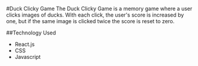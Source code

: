 #Duck Clicky Game
The Duck Clicky Game is a memory game where a user clicks images of ducks. With each click, the user's score is increased by one, but if the same image is clicked twice the score is reset to zero. 

##Technology Used
 - React.js
 - CSS
 - Javascript